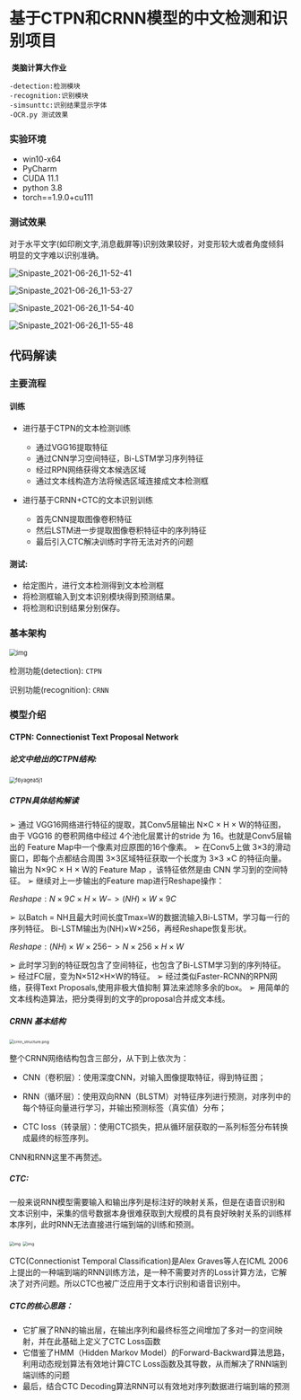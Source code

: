 # 基于**CTPN**和**CRNN**模型的中文检测和识别项目

​																																		**类脑计算大作业**

```
-detection:检测模块
-recognition:识别模块
-simsunttc:识别结果显示字体
-OCR.py 测试效果
```



### 实验环境

+ win10-x64
+ PyCharm
+ CUDA 11.1
+ python 3.8
+ torch==1.9.0+cu111

### 测试效果

对于水平文字(如印刷文字,消息截屏等)识别效果较好，对变形较大或者角度倾斜明显的文字难以识别准确。

![Snipaste_2021-06-26_11-52-41](https://cdn.jsdelivr.net/gh/xupengbo-cn/image-home/img/20210626180743.jpg)

![Snipaste_2021-06-26_11-53-27](https://cdn.jsdelivr.net/gh/xupengbo-cn/image-home/img/20210626180740.jpg)



![Snipaste_2021-06-26_11-54-40](https://cdn.jsdelivr.net/gh/xupengbo-cn/image-home/img/20210626180733.jpg)

![Snipaste_2021-06-26_11-55-48](https://cdn.jsdelivr.net/gh/xupengbo-cn/image-home/img/20210626180753.jpg)



## 代码解读

### 主要流程

#### **训练**

+ 进行基于CTPN的文本检测训练
    + 通过VGG16提取特征
    + 通过CNN学习空间特征，Bi-LSTM学习序列特征
    + 经过RPN网络获得文本候选区域
    + 通过文本线构造方法将候选区域连接成文本检测框

+ 进行基于CRNN+CTC的文本识别训练

    + 首先CNN提取图像卷积特征
    + 然后LSTM进一步提取图像卷积特征中的序列特征
    + 最后引入CTC解决训练时字符无法对齐的问题

#### **测试**:

+ 给定图片，进行文本检测得到文本检测框
+ 将检测框输入到文本识别模块得到预测结果。
+ 将检测和识别结果分别保存。

### 基本架构

<img src="https://cdn.jsdelivr.net/gh/xupengbo-cn/image-home/img/20210624093441.png" alt="img" style="zoom: 80%;" />

检测功能(detection): ``CTPN`` 

识别功能(recognition): ``CRNN`` 

### 模型介绍

#### **CTPN**: Connectionist Text Proposal Network

##### 论文中给出的CTPN结构:

<img src="https://cdn.jsdelivr.net/gh/xupengbo-cn/image-home/img/20210624180420.jpeg" alt="f6yagea5j1" style="zoom:67%;" />

##### CTPN具体结构解读

➢ 通过 VGG16网络进行特征的提取，其Conv5层输出 N×C × H × W的特征图，由于
VGG16 的卷积网络中经过 4个池化层累计的stride 为 16。也就是Conv5层输出的
Feature Map中一个像素对应原图的16个像素。
➢ 在Conv5上做 3×3的滑动窗口，即每个点都结合周围 3×3区域特征获取一个长度为
3×3 ×C 的特征向量。输出为 N×9C × H × W的 Feature Map ，该特征依然是由
CNN 学习到的空间特征。
➢ 继续对上一步输出的Feature map进行Reshape操作：

$Reshape: N × 9C × H × W -> (NH)×W×9C$

➢ 以Batch = NH且最大时间长度Tmax=W的数据流输入Bi-LSTM，学习每一行的序列特征。
Bi-LSTM输出为(NH)×W×256，再经Reshape恢复形状。

$Reshape: (NH)×W×256->N×256×H×W$

➢ 此时学习到的特征既包含了空间特征，也包含了Bi-LSTM学习到的序列特征。
➢ 经过FC层，变为N×512×H×W的特征。
➢ 经过类似Faster-RCNN的RPN网络，获得Text Proposals,使用非极大值抑制
算法来滤除多余的box。
➢ 用简单的文本线构造算法，把分类得到的文字的proposal合并成文本线。



##### **CRNN** 基本结构

<img src="https://cdn.jsdelivr.net/gh/GitYCC/crnn-pytorch/misc/crnn_structure.png" alt="crnn_structure.png" style="zoom: 50%;" />

整个CRNN网络结构包含三部分，从下到上依次为：

+ CNN（卷积层）：使用深度CNN，对输入图像提取特征，得到特征图；

+ RNN（循环层）：使用双向RNN（BLSTM）对特征序列进行预测，对序列中的每个特征向量进行学习，并输出预测标签（真实值）分布；

+ CTC loss（转录层）：使用CTC损失，把从循环层获取的一系列标签分布转换成最终的标签序列。

CNN和RNN这里不再赘述。

##### **CTC**:

一般来说RNN模型需要输入和输出序列是标注好的映射关系，但是在语音识别和文本识别中，采集的信号数据本身很难获取到大规模的具有良好映射关系的训练样本序列，此时RNN无法直接进行端到端的训练和预测。

 <img src="https://i2.wp.com/xiaodu.io/wp-content/uploads/2018/07/r2.png?w=525&ssl=1" alt="img" style="zoom:50%;" /> <img src="https://i0.wp.com/xiaodu.io/wp-content/uploads/2018/07/r1.png?w=525&ssl=1" alt="img" style="zoom:50%;" />  


CTC(Connectionist Temporal Classification)是Alex Graves等人在ICML 2006上提出的一种端到端的RNN训练方法，是一种不需要对齐的Loss计算方法，它解决了对齐问题。所以CTC也被广泛应用于文本行识别和语音识别中。

##### CTC的核心思路：

+ 它扩展了RNN的输出层，在输出序列和最终标签之间增加了多对一的空间映射，并在此基础上定义了CTC Loss函数
+ 它借鉴了HMM（Hidden Markov Model）的Forward-Backward算法思路，利用动态规划算法有效地计算CTC Loss函数及其导数，从而解决了RNN端到端训练的问题
+ 最后，结合CTC Decoding算法RNN可以有效地对序列数据进行端到端的预测





